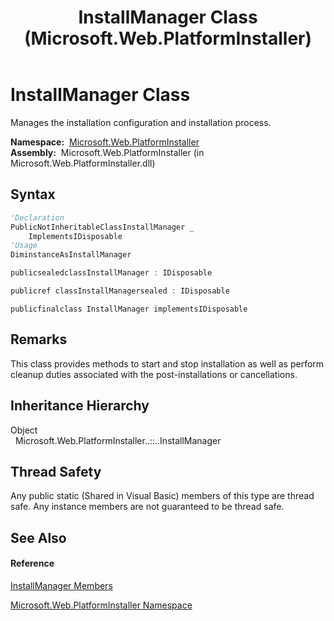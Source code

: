 ﻿---
title: InstallManager Class (Microsoft.Web.PlatformInstaller)
TOCTitle: InstallManager Class
ms:assetid: T:Microsoft.Web.PlatformInstaller.InstallManager
ms:mtpsurl: https://msdn.microsoft.com/en-us/library/microsoft.web.platforminstaller.installmanager(v=VS.90)
ms:contentKeyID: 22049731
ms.date: 05/02/2012
mtps_version: v=VS.90
f1_keywords:
- Microsoft.Web.PlatformInstaller.InstallManager
dev_langs:
- CSharp
- JScript
- VB
- c++
api_location:
- Microsoft.Web.PlatformInstaller.dll
api_name:
- Microsoft.Web.PlatformInstaller.InstallManager
api_type:
- Managed
topic_type:
- apiref
- kbSyntax
product_family_name: VS
ROBOTS: INDEX,FOLLOW
---

# InstallManager Class

Manages the installation configuration and installation process.

**Namespace:**  [Microsoft.Web.PlatformInstaller](microsoft-web-platforminstaller-namespace.md)  
**Assembly:**  Microsoft.Web.PlatformInstaller (in Microsoft.Web.PlatformInstaller.dll)

## Syntax

``` vb
'Declaration
PublicNotInheritableClassInstallManager _
    ImplementsIDisposable
'Usage
DiminstanceAsInstallManager
```

``` csharp
publicsealedclassInstallManager : IDisposable
```

``` c++
publicref classInstallManagersealed : IDisposable
```

``` jscript
publicfinalclass InstallManager implementsIDisposable
```

## Remarks

This class provides methods to start and stop installation as well as perform cleanup duties associated with the post-installations or cancellations.

## Inheritance Hierarchy

Object  
  Microsoft.Web.PlatformInstaller..::..InstallManager  

## Thread Safety

Any public static (Shared in Visual Basic) members of this type are thread safe. Any instance members are not guaranteed to be thread safe.

## See Also

#### Reference

[InstallManager Members](installmanager-members-microsoft-web-platforminstaller.md)

[Microsoft.Web.PlatformInstaller Namespace](microsoft-web-platforminstaller-namespace.md)

